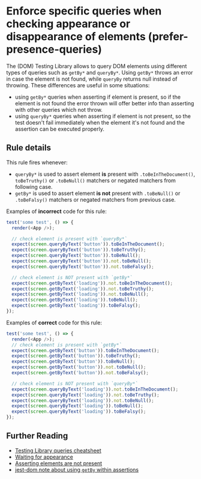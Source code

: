 # Enforce specific queries when checking appearance or disappearance of elements (prefer-presence-queries)

The (DOM) Testing Library allows to query DOM elements using different types of queries such as `getBy*` and `queryBy*`. Using `getBy*` throws an error in case the element is not found, while `queryBy` returns null instead of throwing. These differences are useful in some situations:

- using `getBy*` queries when asserting if element is present, so if the element is not found the error thrown will offer better info than asserting with other queries which not throw.
- using `queryBy*` queries when asserting if element is not present, so the test doesn't fail immediately when the element it's not found and the assertion can be executed properly.

## Rule details

This rule fires whenever:

- `queryBy*` is used to assert element **is** present with `.toBeInTheDocument()`, `toBeTruthy()` or `.toBeNull()` matchers or negated matchers from following case.
- `getBy*` is used to assert element **is not** present with `.toBeNull()` or `.toBeFalsy()` matchers or negated matchers from previous case.

Examples of **incorrect** code for this rule:

```js
test('some test', () => {
  render(<App />);

  // check element is present with `queryBy*`
  expect(screen.queryByText('button')).toBeInTheDocument();
  expect(screen.queryByText('button')).toBeTruthy();
  expect(screen.queryByText('button')).toBeNull();
  expect(screen.queryByText('button')).not.toBeNull();
  expect(screen.queryByText('button')).not.toBeFalsy();

  // check element is NOT present with `getBy*`
  expect(screen.getByText('loading')).not.toBeInTheDocument();
  expect(screen.getByText('loading')).not.toBeTruthy();
  expect(screen.getByText('loading')).not.toBeNull();
  expect(screen.getByText('loading')).toBeNull();
  expect(screen.getByText('loading')).toBeFalsy();
});
```

Examples of **correct** code for this rule:

```js
test('some test', () => {
  render(<App />);
  // check element is present with `getBy*`
  expect(screen.getByText('button')).toBeInTheDocument();
  expect(screen.getByText('button')).toBeTruthy();
  expect(screen.getByText('button')).toBeNull();
  expect(screen.getByText('button')).not.toBeNull();
  expect(screen.getByText('button')).not.toBeFalsy();

  // check element is NOT present with `queryBy*`
  expect(screen.queryByText('loading')).not.toBeInTheDocument();
  expect(screen.queryByText('loading')).not.toBeTruthy();
  expect(screen.queryByText('loading')).not.toBeNull();
  expect(screen.queryByText('loading')).toBeNull();
  expect(screen.queryByText('loading')).toBeFalsy();
});
```

## Further Reading

- [Testing Library queries cheatsheet](https://testing-library.com/docs/dom-testing-library/cheatsheet#queries)
- [Waiting for appearance](https://testing-library.com/docs/guide-disappearance#waiting-for-appearance)
- [Asserting elements are not present](https://testing-library.com/docs/guide-disappearance#asserting-elements-are-not-present)
- [jest-dom note about using `getBy` within assertions](https://testing-library.com/docs/ecosystem-jest-dom)
